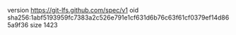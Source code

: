 version https://git-lfs.github.com/spec/v1
oid sha256:1abf5193959fc7383a2c526e791e1cf631d6b76c63f61cf0379ef14d865a9f36
size 1423
